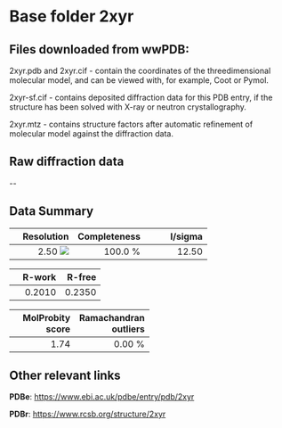 # Base folder 2xyr

## Files downloaded from wwPDB:

2xyr.pdb and 2xyr.cif - contain the coordinates of the threedimensional molecular model, and can be viewed with, for example, Coot or Pymol.

2xyr-sf.cif - contains deposited diffraction data for this PDB entry, if the structure has been solved with X-ray or neutron crystallography.

2xyr.mtz - contains structure factors after automatic refinement of molecular model against the diffraction data.

## Raw diffraction data

--<br> 

## Data Summary
|   | Resolution | Completeness| I/sigma |
|---|-------------:|----------------:|--------------:|
|   |2.50 ![](https://github.com/thorn-lab/coronavirus_structural_task_force/blob/master/outreach/ang.svg)|100.0 %|<img width=50/>12.50|

|   | **R-work**| **R-free**   
|---|-------------:|----------------:|           
||0.2010|0.2350|

|   |**MolProbity<br>score**| **Ramachandran<br>outliers** 
|---|-------------:|----------------:|
||1.74|0.00 %|

## Other relevant links 
**PDBe**:  https://www.ebi.ac.uk/pdbe/entry/pdb/2xyr
 
**PDBr**: https://www.rcsb.org/structure/2xyr 

